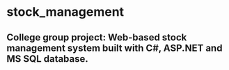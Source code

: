 # stock_management
## College group project: Web-based stock management system built with C#, ASP.NET and MS SQL database.
